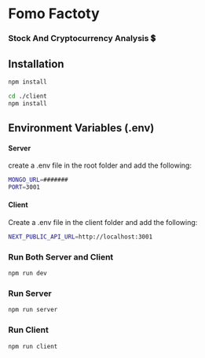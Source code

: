 # Fomo Factoty

### Stock And Cryptocurrency Analysis 💲

## Installation

```bash
npm install

cd ./client
npm install
```
## Environment Variables (.env)

#### Server

create a .env file in the root folder and add the following:

```bash
MONGO_URL=#######
PORT=3001
```

#### Client

Create a .env file in the client folder and add the following:

```bash
NEXT_PUBLIC_API_URL=http://localhost:3001
```

### Run Both Server and Client

```bash
npm run dev
```

### Run Server

```bash
npm run server
```

### Run Client

```bash
npm run client
```


